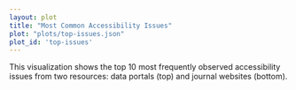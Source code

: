 ```yaml
---
layout: plot
title: "Most Common Accessibility Issues"
plot: "plots/top-issues.json"
plot_id: 'top-issues'
---
```


This visualization shows the top 10 most frequently observed accessibility issues from two resources: data portals (top) and journal websites (bottom).

